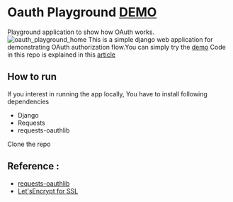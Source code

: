 # Oauth Playground [DEMO](http://oauth.test.knnect.com/)
Playground application to show how OAuth works.
![oauth_playground_home](https://cloud.githubusercontent.com/assets/3313885/19464008/5104ea04-9516-11e6-85e0-3a1fc69cdab1.png)
This is a simple django web application for demonstrating OAuth authorization flow.You can simply try the [demo](http://oauth.test.knnect.com/)
Code in this repo is explained in this [article](http://me.knnect.com/blog/?p=344)

## How to run

If you interest in running the app locally, You have to install following dependencies
* Django
* Requests
* requests-oauthlib

Clone the repo

## Reference :
* [requests-oauthlib](http://requests-oauthlib.readthedocs.io/en/latest/examples/real_world_example.html)
* [Let'sEncrypt for SSL](https://www.digitalocean.com/community/tutorials/how-to-secure-apache-with-let-s-encrypt-on-ubuntu-16-04)

